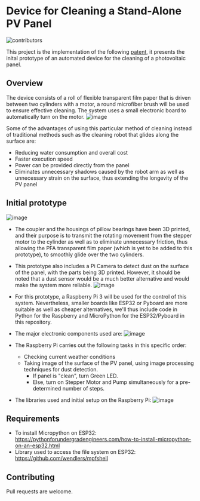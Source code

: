 # Device for Cleaning a Stand-Alone PV Panel
![contributors](https://img.shields.io/badge/Contributors-MOTAHHIR%20Saad%2C%20KERBOUT%20Jihad%2C%20JOUBITI%20Achraf-blue)


This project is the implementation of the following [patent](https://patentimages.storage.googleapis.com/93/82/17/ef07e9b79573fc/WO2022019735A1.pdf), it presents the inital prototype of an automated device for the cleaning of a photovoltaic panel.

## Overview
The device consists of a roll of flexible transparent film paper that is driven between two cylinders with a motor, a round microfiber brush will be used to ensure effective cleaning. The system uses a small electronic board to automatically turn on the motor.
![image](https://user-images.githubusercontent.com/104909670/175542044-dbcd54f2-5720-4575-9115-442805606951.png)

Some of the advantages of using this particular method of cleaning instead of traditional methods such as the cleaning robot that glides along the surface are:
- Reducing water consumption and overall cost
- Faster execution speed
- Power can be provided directly from the panel
- Eliminates unnecessary shadows caused by the robot arm as well as unnecessary strain on the surface, thus extending the longevity of the PV panel

## Initial prototype

![image](https://user-images.githubusercontent.com/104909670/175544868-d23b3f3c-443c-4f05-ac86-9ce1562b4c27.png)

- The coupler and the housings of pillow bearings have been 3D printed, and their purpose is to transmit the rotating movement from the stepper motor to the cylinder as well as to eliminate unnecessary friction, thus allowing the PFA transparent film paper (which is yet to be added to this prototype), to smoothly glide over the two cylinders.
- This prototype also includes a Pi Camera to detect dust on the surface of the panel, with the parts being 3D printed. However, it should be noted that a dust sensor would be a much better alternative and would make the system more reliable.
![image](https://user-images.githubusercontent.com/104909670/175546167-e0917bbd-41c6-43fb-9b59-4ad036a4ec5e.png)
- For this prototype, a Raspberry Pi 3 will be used for the control of this system. Nevertheless, smaller boards like ESP32 or Pyboard are more suitable as well as cheaper alternatives, we'll thus include code in Python for the Raspberry and MicroPython for the ESP32/Pyboard in this repository.
- The major electronic components used are:
![image](https://user-images.githubusercontent.com/104909670/175548463-8444f5e3-caf1-4cca-8b74-e9e2c51aa216.png)
- The Raspberry Pi carries out the following tasks in this specific order:
  - Checking current weather conditions
  - Taking image of the surface of the PV panel, using image processing techniques for dust detection.
    - If panel is "clean", turn Green LED.
    - Else, turn on Stepper Motor and Pump simultaneously for a pre-determined number of steps.

- The libraries used and initial setup on the Raspberry Pi:
![image](https://user-images.githubusercontent.com/104909670/175552228-cc0edcfc-2238-478d-8edf-395a6db231b0.png)

## Requirements
- To install Micropython on ESP32: https://pythonforundergradengineers.com/how-to-install-micropython-on-an-esp32.html
- Library used to access the file system on ESP32: https://github.com/wendlers/mpfshell


## Contributing
Pull requests are welcome.
